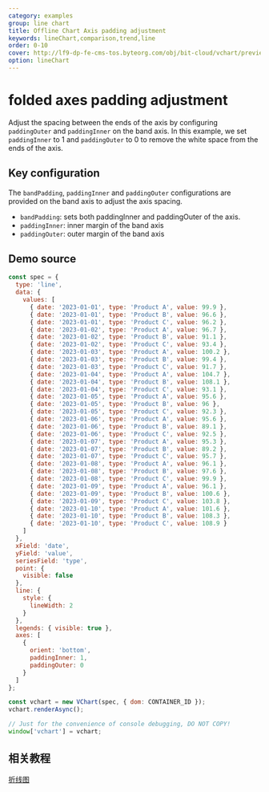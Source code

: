 ```yaml
---
category: examples
group: line chart
title: Offline Chart Axis padding adjustment
keywords: lineChart,comparison,trend,line
order: 0-10
cover: http://lf9-dp-fe-cms-tos.byteorg.com/obj/bit-cloud/vchart/preview/line-chart/line-axes-padding.png
option: lineChart
---
```


# folded axes padding adjustment

Adjust the spacing between the ends of the axis by configuring `paddingOuter` and `paddingInner` on the band axis. In this example, we set `paddingInner` to 1 and `paddingOuter` to 0 to remove the white space from the ends of the axis.

## Key configuration

The `bandPadding`, `paddingInner` and `paddingOuter` configurations are provided on the band axis to adjust the axis spacing.

- `bandPadding`: sets both paddingInner and paddingOuter of the axis.
- `paddingInner`: inner margin of the band axis
- `paddingOuter`: outer margin of the band axis

## Demo source

```javascript livedemo
const spec = {
  type: 'line',
  data: {
    values: [
      { date: '2023-01-01', type: 'Product A', value: 99.9 },
      { date: '2023-01-01', type: 'Product B', value: 96.6 },
      { date: '2023-01-01', type: 'Product C', value: 96.2 },
      { date: '2023-01-02', type: 'Product A', value: 96.7 },
      { date: '2023-01-02', type: 'Product B', value: 91.1 },
      { date: '2023-01-02', type: 'Product C', value: 93.4 },
      { date: '2023-01-03', type: 'Product A', value: 100.2 },
      { date: '2023-01-03', type: 'Product B', value: 99.4 },
      { date: '2023-01-03', type: 'Product C', value: 91.7 },
      { date: '2023-01-04', type: 'Product A', value: 104.7 },
      { date: '2023-01-04', type: 'Product B', value: 108.1 },
      { date: '2023-01-04', type: 'Product C', value: 93.1 },
      { date: '2023-01-05', type: 'Product A', value: 95.6 },
      { date: '2023-01-05', type: 'Product B', value: 96 },
      { date: '2023-01-05', type: 'Product C', value: 92.3 },
      { date: '2023-01-06', type: 'Product A', value: 95.6 },
      { date: '2023-01-06', type: 'Product B', value: 89.1 },
      { date: '2023-01-06', type: 'Product C', value: 92.5 },
      { date: '2023-01-07', type: 'Product A', value: 95.3 },
      { date: '2023-01-07', type: 'Product B', value: 89.2 },
      { date: '2023-01-07', type: 'Product C', value: 95.7 },
      { date: '2023-01-08', type: 'Product A', value: 96.1 },
      { date: '2023-01-08', type: 'Product B', value: 97.6 },
      { date: '2023-01-08', type: 'Product C', value: 99.9 },
      { date: '2023-01-09', type: 'Product A', value: 96.1 },
      { date: '2023-01-09', type: 'Product B', value: 100.6 },
      { date: '2023-01-09', type: 'Product C', value: 103.8 },
      { date: '2023-01-10', type: 'Product A', value: 101.6 },
      { date: '2023-01-10', type: 'Product B', value: 108.3 },
      { date: '2023-01-10', type: 'Product C', value: 108.9 }
    ]
  },
  xField: 'date',
  yField: 'value',
  seriesField: 'type',
  point: {
    visible: false
  },
  line: {
    style: {
      lineWidth: 2
    }
  },
  legends: { visible: true },
  axes: [
    {
      orient: 'bottom',
      paddingInner: 1,
      paddingOuter: 0
    }
  ]
};

const vchart = new VChart(spec, { dom: CONTAINER_ID });
vchart.renderAsync();

// Just for the convenience of console debugging, DO NOT COPY!
window['vchart'] = vchart;
```

## 相关教程

[折线图](link)
